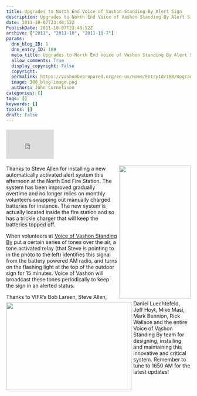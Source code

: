 ```yaml
---
title: Upgrades to North End Voice of Vashon Standing By Alert Sign
description: Upgrades to North End Voice of Vashon Standing By Alert Sign
date: 2011-10-07T23:48:52Z
PublishDate: 2011-10-07T23:48:52Z
archive: ["2011", "2011-10", "2011-10-7"]
params:
  dnn_blog_ID: 1
  dnn_entry_ID: 180
  meta_title: Upgrades to North End Voice of Vashon Standing By Alert Sign
  allow_comments: True
  display_copyright: False
  copyright:
  permalink: https://vashonbeprepared.org/en-us/Home/EntryId/180/Upgrades-to-North-End-Voice-of-Vashon-Standing-By-Alert-Sign
  image: 180_blog-image.png
  authors: John Cornelison
categories: []
tags: []
keywords: []
topics: []
draft: False
---
```


<div class="wlWriterHeaderFooter" style="float:none; margin:0px; padding:4px 0px 4px 0px;"><iframe src="http://www.facebook.com/widgets/like.php?href=http://vashoneoc.org/Blogs/VashonPreparedness/tabid/164/EntryId/180/Upgrades-to-North-End-Voice-of-Vashon-Standing-By-Alert-Sign.aspx" scrolling="no" frameborder="0" style="border:none; width:130px; height:80px"></iframe></div><p><a href="./images/180/Windows-Live-Writer-Upgrades-to-North-End-TIS-Alert-Sign_E2D2-ff_1276757_2.jpg"><img style="background-image: none; border-right-width: 0px; margin: 0px 0px 5px 5px; padding-left: 0px; padding-right: 0px; display: inline; float: right; border-top-width: 0px; border-bottom-width: 0px; border-left-width: 0px; padding-top: 0px" title="" border="0" alt="" align="right" src="./images/180/Windows-Live-Writer-Upgrades-to-North-End-TIS-Alert-Sign_E2D2-ff_1276757_thumb.jpg" width="196" height="364" /></a>Thanks to Steve Allen for installing a new automatically activated alert system this afternoon at the North End Fire Station. The system has been improved gradually overtime and no longer relies on monthly volunteers swapping out manually charged batteries for instance. The new system is actually located inside the fire station and so has a trickle charger that will keep the batteries topped off.</p>  <p><a href="./images/180/Windows-Live-Writer-Upgrades-to-North-End-TIS-Alert-Sign_E2D2-ff_1276750_2.jpg"><img style="background-image: none; border-right-width: 0px; margin: 5px 5px 5px 0px; padding-left: 0px; padding-right: 0px; display: inline; float: left; border-top-width: 0px; border-bottom-width: 0px; border-left-width: 0px; padding-top: 0px" title="" border="0" alt="" align="left" src="./images/180/Windows-Live-Writer-Upgrades-to-North-End-TIS-Alert-Sign_E2D2-ff_1276750_thumb.jpg" width="342" height="240" /></a>When volunteers at <a href="http://www.voiceofvashon.org/index.php?option=com_content&amp;task=view&amp;id=52&amp;Itemid=20" target="_blank">Voice of Vashon Standing By</a> put a certain series of tones over the air, a tone activated relay (that Steve is pointing to in the photo to the left) identifies this signal from the battery powered AM radio, and turns on the flashing light at the top of the outdoor sign for 15 minutes. Voice of Vashon will broadcast these tones periodically to keep the sign in an alerted status.</p>  <p>Thanks to VIFR’s Bob Larsen, Steve Allen, Daniel Luechtefeld, Jeff Hoyt, Mike Masi, Mark Bennion, Rick Wallace and the entire Voice of Vashon Standing By team for designing, installing and maintaining this innovative and critical system. Remember to tune to 1650 AM for the latest updates!</p>
